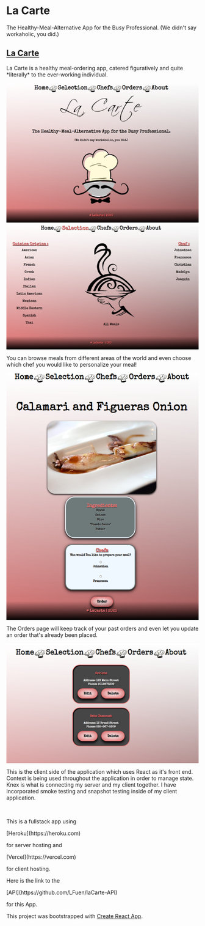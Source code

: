 # La Carte

The Healthy-Meal-Alternative App for the Busy Professional.
       (We didn't say workaholic, you did.)

## [La Carte](https://la-carte.lfuen.vercel.app/)


<p>La Carte is a healthy meal-ordering app, catered figuratively and quite *literally* to the ever-working individual.</p>
<img align="center" src="images/readme/welcome.png" />


<img align="center" src="images/readme/choices.png" />
<p>You can browse meals from different areas of the world and even choose which chef you would like to personalize your meal!</p>
<img align="center" src="images/readme/ingredients.png" />

<p>The Orders page will keep track of your past orders and even let you update an order that's already been placed.</p> 
<img align="center" src="images/readme/orders.png" />




<br/>
<p>This is the client side of the application which uses React as it's front end. Context is being used throughout the application in order to manage state.
 Knex is what is connecting my server and my client together. I have incorporated smoke testing and snapshot testing inside of my client application.</p>
<br/>
<p>This is a fullstack app using </p> [Heroku](https://heroku.com) <p> for server hosting and </p> [Vercel](https://vercel.com) <p> for client hosting.</p>
<p>Here is the link to the </p> [API](https://github.com/LFuen/laCarte-API) <p> for this App.</p>


This project was bootstrapped with [Create React App](https://github.com/facebook/create-react-app).


